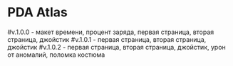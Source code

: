 # PDA Atlas

#v.1.0.0 - макет времени, процент заряда, первая страница, вторая страница, джойстик
#v.1.0.1 - первая страница, вторая страница, джойстик
#v.1.0.2 - первая страница, вторая страница, джойстик, урон от аномалий, поломка костюма
